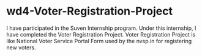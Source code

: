 # wd4-Voter-Registration-Project
I have participated in the Suven Internship program. Under this internship, I have completed the Voter Registration Project. Voter Registration Project is like National Voter Service Portal Form used by the nvsp.in for registering new voters.
